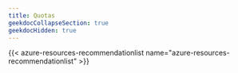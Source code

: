 ```yaml
---
title: Quotas
geekdocCollapseSection: true
geekdocHidden: true
---
```


{{< azure-resources-recommendationlist name="azure-resources-recommendationlist" >}}
